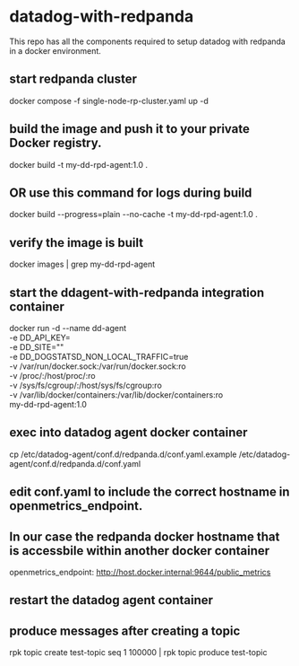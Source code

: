 # datadog-with-redpanda
This repo has all the components required to setup datadog with redpanda in a docker environment.  

## start redpanda cluster
docker compose -f single-node-rp-cluster.yaml up -d

## build the image and push it to your private Docker registry.
docker build -t my-dd-rpd-agent:1.0 .

## OR use this command for logs during build
docker build --progress=plain --no-cache -t my-dd-rpd-agent:1.0 .

## verify the image is built
docker images | grep my-dd-rpd-agent

## start the ddagent-with-redpanda integration container 
docker run -d --name dd-agent \
-e DD_API_KEY=<your api key> \
-e DD_SITE="<datadog site>" \
-e DD_DOGSTATSD_NON_LOCAL_TRAFFIC=true \
-v /var/run/docker.sock:/var/run/docker.sock:ro \
-v /proc/:/host/proc/:ro \
-v /sys/fs/cgroup/:/host/sys/fs/cgroup:ro \
-v /var/lib/docker/containers:/var/lib/docker/containers:ro \
my-dd-rpd-agent:1.0

## exec into datadog agent docker container
cp /etc/datadog-agent/conf.d/redpanda.d/conf.yaml.example /etc/datadog-agent/conf.d/redpanda.d/conf.yaml

## edit conf.yaml to include the correct hostname in openmetrics_endpoint.  
## In our case the redpanda docker hostname that is accessbile within another docker container
openmetrics_endpoint: http://host.docker.internal:9644/public_metrics

## restart the datadog agent container

## produce messages after creating a topic
rpk topic create test-topic
seq 1 100000 | rpk topic produce test-topic

